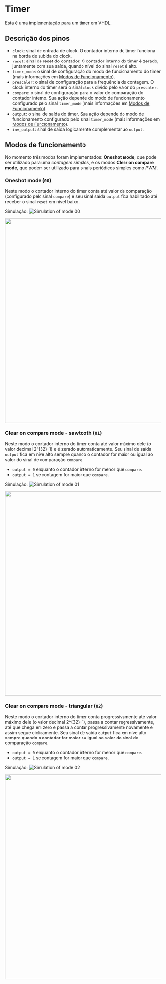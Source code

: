 # Timer

Esta é uma implementação para um timer em VHDL.

## Descrição dos pinos

- `clock`: sinal de entrada de clock. O contador interno do timer funciona na borda de subida do clock.
- `reset`: sinal de reset do contador. O contador interno do timer é zerado, juntamente com sua saída, quando nível do sinal `reset` é alto.
- `timer_mode`: o sinal de configuração do modo de funcionamento do timer (mais informações em [Modos de Funcionamento](#modos-de-funcionamento)).
- `prescaler`: o sinal de configuração para a frequência de contagem. O clock interno do timer será o sinal `clock` divido pelo valor do `prescaler`.
- `compare`: o sinal de configuração para o valor de comparação do contador interno. Sua ação depende do modo de funcionamento configurado pelo sinal `timer_mode` (mais informações em [Modos de Funcionamento](#modos-de-funcionamento)).
- `output`: o sinal de saída do timer. Sua ação depende do modo de funcionamento configurado pelo sinal `timer_mode` (mais informações em [Modos de Funcionamento](#modos-de-funcionamento)).
- `inv_output`: sinal de saída logicamente complementar ao `output`.


## Modos de funcionamento
No momento três modos foram implementados: __Oneshot mode__, que pode ser utilizado para uma _contagem simples_, e os modos __Clear on compare mode__, que podem ser utilizado para sinais periódicos simples como _PWM_.

### Oneshot mode (`00`)
Neste modo o contador interno do timer conta até valor de comparação (configurado pelo sinal `compare`) e seu sinal saída `output` fica habilitado até receber o sinal `reset` em nível baixo.

Simulação: ![Simulation of mode 00](testbench_timer_mode_00_wave.jpg)
<p align="center">
    <img width="510" height="660" src="testbench_timer_mode_00_wave.jpg">
</p>

### Clear on compare mode - sawtooth (`01`)
Neste modo o contador interno do timer conta até valor máximo dele (o valor decimal 2^{32}-1) e é zerado automaticamente. Seu sinal de saída `output` fica em níve alto sempre quando o contador for maior ou igual ao valor do sinal de comparação `compare`.  
- `output = 0` enquanto o contador interno for menor que `compare`.
- `output = 1` se contagem for maior que `compare`.

Simulação: ![Simulation of mode 01](testbench_timer_mode_01_wave.jpg)
<p align="center">
    <img width="510" height="660" src="testbench_timer_mode_01_wave.jpg">
</p>

### Clear on compare mode - triangular (`02`)
Neste modo o contador interno do timer conta progressivamente até valor máximo dele (o valor decimal 2^{32}-1), passa a contar regressivamente, até que chega em zero e passa a contar progressivamente novamente e assim segue ciclicamente. Seu sinal de saída `output` fica em níve alto sempre quando o contador for maior ou igual ao valor do sinal de comparação `compare`.  
- `output = 0` enquanto o contador interno for menor que `compare`.
- `output = 1` se contagem for maior que `compare`.

Simulação: ![Simulation of mode 02](testbench_timer_mode_02_wave.jpg)
<p align="center">
    <img width="510" height="660" src="testbench_timer_mode_02_wave.jpg">
</p>

